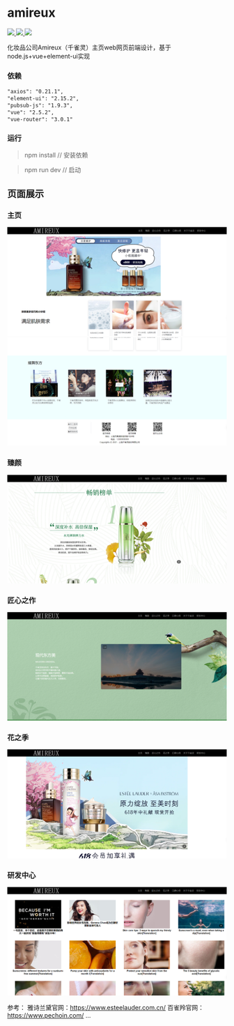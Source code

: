 # amireux
<p> 
  <a href="https://nodejs.org/"> <img src="https://img.shields.io/badge/-Node.js-5FA04E?style=plastic&logo=Node.js&logoColor=FFFFFF" height="25px"> </a>
  <a href="https://v2.vuejs.org/"> <img src="https://img.shields.io/badge/-Vue.js-4FC08D?style=plastic&logo=Vue.js&logoColor=FFFFFF" height="25px"> </a>  
  <a href="https://element.eleme.io/"> <img src="https://img.shields.io/badge/-Element UI-64BAFF?style=plastic&logo=Element&logoColor=FFFFFF" height="25px"> </a>
</p> 

化妆品公司Amireux（千雀灵）主页web网页前端设计，基于node.js+vue+element-ui实现

### 依赖
```
"axios": "0.21.1",
"element-ui": "2.15.2",
"pubsub-js": "1.9.3",
"vue": "2.5.2",
"vue-router": "3.0.1"
```

### 运行
> npm install // 安装依赖

> npm run dev // 启动


## 页面展示

### 主页
![](assets/home1.png)
![](assets/home2.png)

### 臻颜
![](assets/zhenyan1.png)

### 匠心之作
![](assets/jxzz1.png)


### 花之季
![](assets/hzj1.png)


### 研发中心
![](assets/yfzx1.png)




参考：
雅诗兰黛官网：https://www.esteelauder.com.cn/
百雀羚官网：https://www.pechoin.com/
...